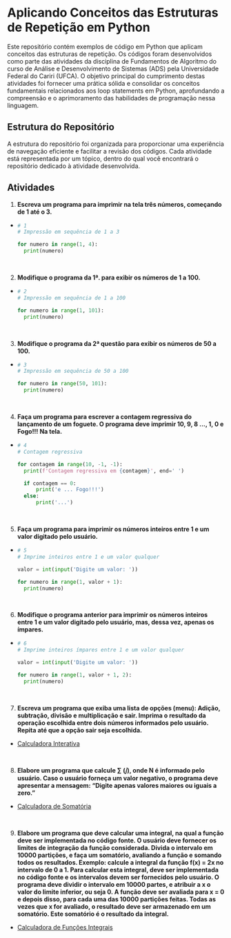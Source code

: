# Aplicando Conceitos das Estruturas de Repetição em Python

Este repositório contém exemplos de código em Python que aplicam conceitos das estruturas de repetição. Os códigos foram desenvolvidos como parte das atividades da disciplina de Fundamentos de Algoritmo do curso de Análise e Desenvolvimento de Sistemas (ADS) pela Universidade Federal do Cariri (UFCA). O objetivo principal do cumprimento destas atividades foi fornecer uma prática sólida e consolidar os conceitos fundamentais relacionados aos loop statements em Python, aprofundando a compreensão e o aprimoramento das habilidades de programação nessa linguagem.

## Estrutura do Repositório

A estrutura do repositório foi organizada para proporcionar uma experiência de navegação eficiente e facilitar a revisão dos códigos. Cada atividade está representada por um tópico, dentro do qual você encontrará o repositório dedicado à atividade desenvolvida.

## Atividades

1. **Escreva um programa para imprimir na tela três números, começando de 1 até o 3.**<br>

- ```python
  # 1
  # Impressão em sequência de 1 a 3

  for numero in range(1, 4):
    print(numero)
<br>

2. **Modifique o programa da 1ª. para exibir os números de 1 a 100.**
 
- ```python
  # 2
  # Impressão em sequência de 1 a 100

  for numero in range(1, 101):
    print(numero)
<br> 

3. **Modifique o programa da 2ª questão para exibir os números de 50 a 100.**

- ```python
  # 3
  # Impressão em sequência de 50 a 100

  for numero in range(50, 101):
    print(numero)
<br>
 
4. **Faça um programa para escrever a contagem regressiva do lançamento de um foguete. O programa deve imprimir 10, 9, 8 ..., 1, 0 e Fogo!!! Na tela.**

- ```python
  # 4
  # Contagem regressiva

  for contagem in range(10, -1, -1):
    print(f'Contagem regressiva em {contagem}', end=' ')

    if contagem == 0:
        print('e ... Fogo!!!')
    else:
        print('...')
<br>

5. **Faça um programa para imprimir os números inteiros entre 1 e um valor digitado pelo usuário.**

- ```python
  # 5
  # Imprime inteiros entre 1 e um valor qualquer

  valor = int(input('Digite um valor: '))

  for numero in range(1, valor + 1):
    print(numero)
<br>

6. **Modifique o programa anterior para imprimir os números inteiros entre 1 e um valor digitado pelo usuário, mas, dessa vez, apenas os ímpares.**<br>

- ```python
  # 6
  # Imprime inteiros ímpares entre 1 e um valor qualquer

  valor = int(input('Digite um valor: '))

  for numero in range(1, valor + 1, 2):
    print(numero)
<br>

7. **Escreva um programa que exiba uma lista de opções (menu): Adição, subtração, divisão e multiplicação e sair. Imprima o resultado da operação escolhida entre dois números informados pelo usuário. Repita até que a opção sair seja escolhida.**<br>
   
- [Calculadora Interativa](https://github.com/devitruvius/algoritmo_calculadora_interativa/blob/main/algoritmo_calculadora_interativa.py)
<br>

8. **Elabore um programa que calcule ∑ (𝑗), onde N é informado pelo usuário. Caso o usuário forneça um valor negativo, o programa deve apresentar a mensagem: “Digite apenas valores maiores ou iguais a zero.”**
    
- [Calculadora de Somatória](https://github.com/devitruvius/algoritmo_calculadora_somatoria/blob/main/algoritmo_calculadora_somatoria.py)
<br>

9. **Elabore um programa que deve calcular uma integral, na qual a função deve ser implementada no código fonte. O usuário deve fornecer os limites de integração da função considerada. Divida o intervalo em 10000 partições, e faça um somatório, avaliando a função e somando todos os resultados.   Exemplo: calcule a integral da função f(x) = 2x no intervalo de 0 a 1. Para calcular esta integral, deve ser implementada no código fonte e os intervalos devem ser fornecidos pelo usuário. O programa deve dividir o intervalo em 10000 partes, e atribuir a x o valor do limite inferior, ou seja 0.  A função deve ser avaliada para x = 0 e depois disso, para cada uma das 10000 partições feitas. Todas as vezes que x for avaliado, o resultado deve ser armazenado em um somatório. Este somatório é o resultado da integral.**

- [Calculadora de Funções Integrais](https://github.com/devitruvius/algoritmo_calculadora_integral/blob/main/algoritmo_calculadora_integral.py)
<br>
